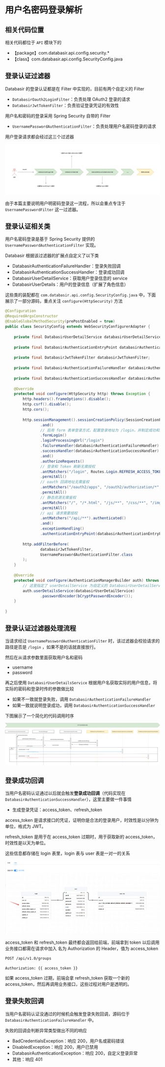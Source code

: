 # 用户名密码登录解析

## 相关代码位置

相关代码都位于 `API` 模块下的 

- 【package】com.databasir.api.config.security.*
- 【class】com.databasir.api.config.SecurityConfig.java 



## 登录认证过滤器

Databasir 的登录认证都是在 Filter 中实现的，目前有两个自定义的 Filter

- `DatabasirOauth2LoginFilter`：负责处理 OAuth2 登录的请求
- `DatabasirJwtTokenFilter`：负责验证登录凭证的有效性

用户名和密码的登录采用 Spring Security 自带的 Filter

- `UsernamePasswordAuthenticationFilter`：负责处理用户名密码登录的请求

用户登录请求都会经过这三个过滤器

![](img/1-filter.png)

由于本篇主要说明用户明密码登录这一流程，所以会重点专注于 `UsernamePasswordFilter` 这一过滤器。

## 登录认证相关类

用户名密码登录是基于 Spring Security 提供的  `UsernamePasswordAuthenticationFilter` 实现。

Databasir 根据该过滤器的扩展点自定义了以下类

- DatabasirAuthenticationFailureHandler：登录失败回调
- DatabasirAuthenticationSuccessHandler：登录成功回调
- DatabasirUserDetailService：获取用户登录信息的 service
- DatabasirUserDetails：用户的登录信息（扩展了角色信息）

这些类的装配都在 `com.databasir.api.config.SecurityConfig.java` 中，下面展示了一部分源码，重点关注 `configure(HttpSecurity)` 方法

```java
@Configuration
@RequiredArgsConstructor
@EnableGlobalMethodSecurity(prePostEnabled = true)
public class SecurityConfig extends WebSecurityConfigurerAdapter {

    private final DatabasirUserDetailService databasirUserDetailService;

    private final DatabasirAuthenticationEntryPoint databasirAuthenticationEntryPoint;

    private final DatabasirJwtTokenFilter databasirJwtTokenFilter;

    private final DatabasirAuthenticationFailureHandler databasirAuthenticationFailureHandler;

    private final DatabasirAuthenticationSuccessHandler databasirAuthenticationSuccessHandler;

    @Override
    protected void configure(HttpSecurity http) throws Exception {
        http.headers().frameOptions().disable();
        http.csrf().disable();
        http.cors();

        http.sessionManagement().sessionCreationPolicy(SessionCreationPolicy.STATELESS)
                .and()
                // 启用 form 表单登录方式，配置登录地址为 /login，并制定成功和失败的回调处理类
                .formLogin()
                .loginProcessingUrl("/login")
                .failureHandler(databasirAuthenticationFailureHandler)
                .successHandler(databasirAuthenticationSuccessHandler)
                .and()
                .authorizeRequests()
                // 登录和 Token 刷新无需授权
                .antMatchers("/login", Routes.Login.REFRESH_ACCESS_TOKEN)
                .permitAll()
                // oauth 回调地址无需鉴权
                .antMatchers("/oauth2/apps", "/oauth2/authorization/*", "/oauth2/login/*")
                .permitAll()
                // 静态资源无需鉴权
                .antMatchers("/", "/*.html", "/js/**", "/css/**", "/img/**", "/*.ico")
                .permitAll()
                // api 请求需要授权
                .antMatchers("/api/**").authenticated()
                .and()
                .exceptionHandling()
                .authenticationEntryPoint(databasirAuthenticationEntryPoint);

        http.addFilterBefore(
                databasirJwtTokenFilter,
                UsernamePasswordAuthenticationFilter.class
        );
    }

    @Override
    protected void configure(AuthenticationManagerBuilder auth) throws Exception {
        // 这里指定了 userDetailService 为自定义的 DatabasirUserDetailService
        auth.userDetailsService(databasirUserDetailService)
                .passwordEncoder(bCryptPasswordEncoder());
    }

}
```



## 登录认证过滤器处理流程

当请求经过 `UsernamePasswordAuthenticationFilter` 时，该过滤器会校验请求的路径是否是 `/login` ，如果不是的话就直接放行。

然后在从请求参数里面获取用户名和密码

- username
- password

再之后使用 `DatabasirUserDetailsService` 根据用户名获取实际的用户信息，将实际的密码和登录时传的参数做比较

- 如果不一致就登录失败，调用  `DatabasirAuthenticationFailureHandler`
- 如果一致就说明登录成功，调用 `DatabasirAuthenticationSuccessHandler`

下图展示了一个简化的代码调用时序

![](img/2-username-and-password-filter.png)



## 登录成功回调

当用户名密码认证通过以后就会触发**登录成功回调**（代码实现在`DatabasirAuthenticationSuccessHandler`），这里主要做一件事情

- 生成登录凭证：access_token、refresh_token

access_token 是请求接口的凭证，证明你是合法的登录用户，时效性是以分钟为单位，格式为 JWT。

refresh_token 是用于在 access_token 过期时，用于获取新的 access_token，时效性是以天为单位。

这些信息都存储在 login 表里，login 表与 user 表是一对一的关系

![](img/3-token.png)

access_token 和 refresh_token 最终都会返回给前端，前端拿到 token 以后调用业务接口都需在请求中加入 名为 Authorization 的 Header，值为 access_token

```http
POST /api/v1.0/groups

Authorization: {{ access_token }}
```

如果 access_token 过期，前端会拿 refresh_token 获取一个新的 access_token，然后再调用业务接口，这些过程对用户是透明的。



## 登录失败回调

当用户名密码认证没通过的时候机会触发登录失败回调，源码位于 `DatabasirAuthenticationFailureHandler` 中。

失败的回调会判断异常类型做出不同的响应

- BadCredentialsException：响应 200，用户名或密码错误
- DisabledException：响应 200，用户已禁用
- DatabasirAuthenticationException：响应 200，自定义登录异常
- 其他：响应 401
